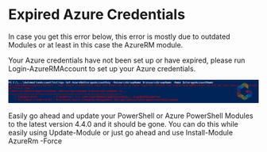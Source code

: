 # Expired Azure Credentials


In case you get this error below, this error is mostly due to outdated Modules or at least in this case the AzureRM module.

<!--more-->

Your Azure credentials have not been set up or have expired, please run Login-AzureRMAccount to set up your Azure credentials.

![](2017-10-26_13-06-21.png)

Easily go ahead and update your PowerShell or Azure PowerShell Modules to the latest version 4.4.0 and it should be gone.
You can do this while easily using Update-Module or just go ahead and use Install-Module AzureRm -Force
